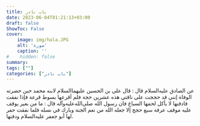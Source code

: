 ```yaml
---
title: باب نادر
date: 2023-06-04T01:21:13+03:00
draft: false
ShowToc: False
cover:
    image: img/hala.JPG
    alt: 'صورة'
    caption: ''
#    hidden: false
summary: 
tags: [""]
categories: ["باب نادر"]
---
```

عن الصادق عليه‌السلام قال :
قال علي بن الحسين عليهما‌السلام لابنه محمد حين حضرته الوفاة إنني قد
حججت على ناقتي هذه عشرين حجة فلم أقرعها بسوط قرعة فإذا نفقت
فادفنها لا يأكل لحمها السباع فان رسول الله صلى‌الله‌عليه‌وآله قال : ما من بعير يوقف
عليه موقف عرفة سبع حجج إلا جعله الله من نعم الجنة وبارك في نسله
فلما نفقت حفر لها أبو جعفر عليه‌السلام ودفنها.


